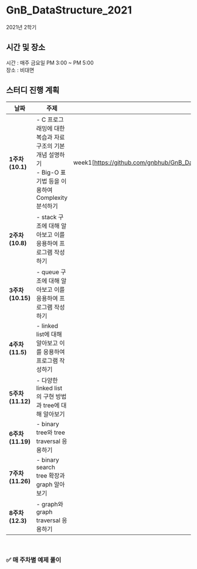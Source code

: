 # GnB_DataStructure_2021

2021년 2학기
## 시간 및 장소
시간 : 매주 금요일 PM 3:00 ~ PM 5:00
<br>장소 : 비대면
## 스터디 진행 계획
| 날짜 | 주제 | 자료 |
|------|------|------|
| **1주차 (10.1)** | - C 프로그래밍에 대한 복습과 자료구조의 기본 개념 설명하기<br>- Big-O 표기법 등을 이용하여 Complexity 분석하기 |week1[https://github.com/gnbhub/GnB_DataStructure_2021/blob/ad638792bb4189bcf0cafbb8c71798866dcc0a91/week1/README.md]
| **2주차 (10.8)** | - stack 구조에 대해 알아보고 이를 응용하여 프로그램 작성하기 |
| **3주차 (10.15)** | - queue 구조에 대해 알아보고 이를 응용하여 프로그램 작성하기 |
| **4주차 (11.5)** | - linked list에 대해 알아보고 이를 응용하여 프로그램 작성하기 |
| **5주차 (11.12)** | - 다양한 linked list의 구현 방법과 tree에 대해 알아보기 |
| **6주차 (11.19)** | - binary tree와 tree traversal 응용하기 |
| **7주차 (11.26)** |- binary search tree 확장과 graph 알아보기 |
| **8주차 (12.3)** | - graph와 graph traversal 응용하기 |
<br>

### ✅ 매 주차별 예제 풀이
